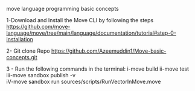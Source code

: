 move language programming basic concepts

1-Download and Install the Move CLI by following the steps https://github.com/move-language/move/tree/main/language/documentation/tutorial#step-0-installation

2- Git clone Repo https://github.com/Azeemuddin1/Move-basic-concepts.git

3 - Run the following commands in the terminal: 
  i-move build 
  ii-move test 
  iii-move sandbox publish -v  
  iV-move sandbox run sources/scripts/RunVectorInMove.move

